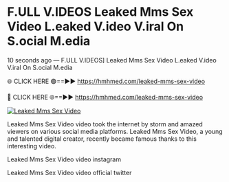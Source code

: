# F.ULL V.IDEOS Leaked Mms Sex Video L.eaked V.ideo V.iral On S.ocial M.edia

10 seconds ago — F.ULL V.IDEOS] Leaked Mms Sex Video L.eaked V.ideo V.iral On S.ocial M.edia

🌐 CLICK HERE 🟢==►► https://hmhmed.com/leaked-mms-sex-video

🔴 CLICK HERE 🌐==►► https://hmhmed.com/leaked-mms-sex-video

[![Leaked Mms Sex Video](https://i.imgur.com/dJHk4Zq.gif)](https://hmhmed.com/leaked-mms-sex-video)

Leaked Mms Sex Video video took the internet by storm and amazed viewers on various social media platforms. Leaked Mms Sex Video, a young and talented digital creator, recently became famous thanks to this interesting video.

Leaked Mms Sex Video video instagram

Leaked Mms Sex Video video official twitter